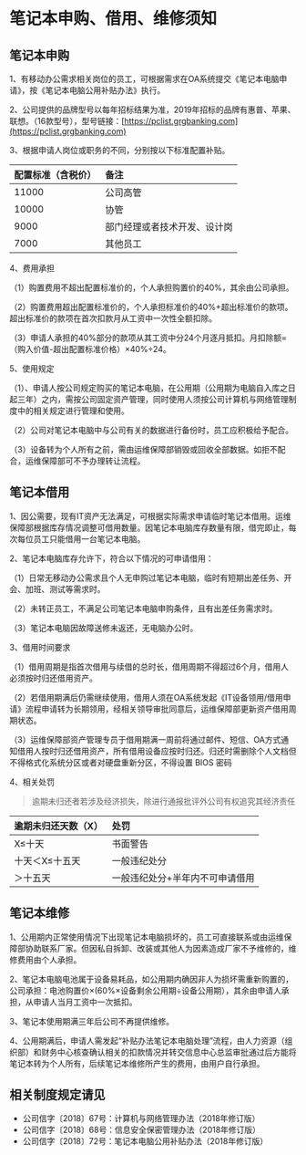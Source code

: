 # 笔记本申购、借用、维修须知

## 笔记本申购

1、有移动办公需求相关岗位的员工，可根据需求在OA系统提交《笔记本电脑申请》，按《笔记本电脑公用补贴办法》执行。

2、公司提供的品牌型号以每年招标结果为准，2019年招标的品牌有惠普、苹果、联想。（16款型号），型号链接：[https://pclist.grgbanking.com](https://pclist.grgbanking.com)

3、根据申请人岗位或职务的不同，分别按以下标准配置补贴。

|配置标准（含税价）	| 备注| 
|:---|:---|
| 11000	| 公司高管| 
| 10000	| 协管| 
| 9000 | 部门经理或者技术开发、设计岗| 
| 7000 | 其他员工| 

4、费用承担

（1）购置费用不超出配置标准价的，个人承担购置价的40%，其余由公司承担。

（2）购置费用超出配置标准价的，个人承担标准价的40%+超出标准价的款项。超出标准价的款项在首次扣款月从工资中一次性全额扣除。

（3）申请人承担的40%部分的款项从其工资中分24个月逐月抵扣。月扣除额=（购入价值-超出配置标准价格）×40%÷24。

5、使用规定

（1）、申请人按公司规定购买的笔记本电脑，在公用期（公用期为电脑自入库之日起三年）之内，需按公司固定资产管理，同时使用人须按公司计算机与网络管理制度中的相关规定进行管理和使用。

（2）公司对笔记本电脑中与公司有关的数据进行备份时，员工应积极给予配合。

（3）设备转为个人所有之前，需由运维保障部销毁或回收全部数据。如拒不配合，运维保障部可不予办理转让流程。

## 笔记本借用
1、因公需要，现有IT资产无法满足，可根据实际需求申请临时笔记本借用。运维保障部根据库存情况调整可借用数量。因笔记本电脑库存数量有限，借完即止，每次每位员工只能借用一台笔记本电脑。

2、笔记本电脑库存允许下，符合以下情况的可申请借用：

（1）日常无移动办公需求且个人无申购过笔记本电脑，临时有短期出差任务、开会、加班、测试等需求时。

（2）未转正员工，不满足公司笔记本电脑申购条件，且有出差任务需求时。

（3）笔记本电脑因故障送修未返还，无电脑办公时。

3、借用时间要求

（1）借用周期是指首次借用与续借的总时长，借用周期不得超过6个月，借用人必须按时归还借用资产。

（2）若借用期满后仍需继续使用，借用人须在OA系统发起《IT设备领用/借用申请》流程申请转为长期领用，经相关领导审批同意后，运维保障部更新资产借用周期状态。

（3）运维保障部资产管理专员于借用期满一周前将通过邮件、短信、OA方式通知借用人按时归还借用资产，所有借用设备应按时归还。归还时需删除个人文档但不得格式化系统分区或者对硬盘重新分区，不得设置 BIOS 密码

4、相关处罚

> 逾期未归还者若涉及经济损失，除进行通报批评外公司有权追究其经济责任

|逾期未归还天数（X）|处罚|
|:---|:---|
|X≤十天|	书面警告|
|十天＜X≤十五天|	一般违纪处分|
|＞十五天	|一般违纪处分+半年内不可申请借用|



## 笔记本维修
1、公用期内正常使用情况下出现笔记本电脑损坏的，员工可直接联系或由运维保障部协助联系厂家。但因私自拆卸、改装或其他人为因素造成厂家不予维修的，维修费用由个人承担。

2、笔记本电脑电池属于设备易耗品，如公用期内确因非人为损坏需重新购置的，公司承担：电池购置价×(60%×设备剩余公用期÷设备公用期），其余由申请人承担，从申请人当月工资中一次抵扣。

3、笔记本使用期满三年后公司不再提供维修。

4、公用期满后，申请人需发起“补贴办法笔记本电脑处理”流程，由人力资源（组织部）和财务中心核查确认相关的扣款情况并转交信息中心总监审批通过后方能将笔记本转为个人所有，后续笔记本维修所产生的费用，由用户自行承担。

## 相关制度规定请见
- 公司信字〔2018〕67号：计算机与网络管理办法（2018年修订版）
- 公司信字〔2018〕68号：信息安全保密管理办法（2018年修订版）
- 公司信字〔2018〕72号：笔记本电脑公用补贴办法（2018年修订版）